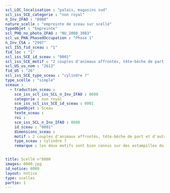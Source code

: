```yaml
---
scl_LOC_localisation : "palais, magasins sud"
scl_iss_SCE_categorie : "non royal"
n_Inv_IFAO : "8080"
nature_scelle : "empreinte de sceau sur scellé"
typeObjet : "Empreinte"
scl_PHO_no_photo_IFAO : "NU_2008_3083"
scl_us_PHA_PhasedOccupation : "Phase 1"
n_Inv_CSA : "2997"
scl_ISS_fid_sceau : "1"
fid_loc : "1"
scl_iss_SCE_id_sceau : "0001"
scl_iss_SCE_motif : "2 couples d'animaux affrontés, tête-bêche de part et d'autre d'une ligne horizontale : 2 oiseaux, le cou ployé et les ailes étendues, et probablement deux faucons autour d'un signe ‘nḫ"
scl_US_us_nom : "2613"
fid_US : "26"
scl_iss_SCE_type_sceau : "cylindre ?"
type_scelle : "simple"
sceaux :
  - traduction_sceau : 
    sce_iss_scl_iss_SCL_n_Inv_IFAO : 8080
    categorie : non royal
    sce_iss_scl_iss_SCE_id_sceau : 0001
    typeObjet : Sceau
    texte_sceau : 
    roi : 
    sce_iss_SCL_n_Inv_IFAO : 8080
    id_sceau : "0001"
    dimensions_sceau : 
    motif : 2 couples d'animaux affrontés, tête-bêche de part et d'autre d'une ligne horizontale &#58; 2 oiseaux, le cou ployé et les ailes étendues, et probablement deux faucons autour d'un signe ‘nḫ
    type_sceau : cylindre ?
    remarque : les deux motifs sont bien connus sur des estampilles du palais et de la nécropole. Étant donné les dimensions, il doit plutôt s'agir d'un cylindre.


title: Scellé n°8080
images: 8080.jpg
id_notice: 8080
layout: notice
type: scelles
partie: 1
---
```

